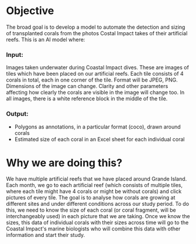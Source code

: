 # Objective
The broad goal is to develop a model to automate the detection and sizing of transplanted corals 
from the photos Costal Impact takes of their artificial reefs. This is an AI model where:
### Input:
Images taken underwater during Coastal Impact dives. These are images of tiles which have been placed on our artificial reefs. 
Each tile consists of 4 corals in total, each in one corner of the tile.
Format will be JPEG, PNG. Dimensions of the image can change. 
Clarity and other parameters affecting how clearly the corals are visible in the image will change too. 
In all images, there is a white reference block in the middle of the tile.

### Output:
* Polygons as annotations, in a particular format (coco), drawn around corals
* Estimated size of each coral in an Excel sheet for each individual coral


# Why we are doing this?
We have multiple artificial reefs that we have placed around Grande Island. 
Each month, we go to each artificial reef (which consists of multiple tiles, where each tile might have 
4 corals or might be without corals) and click pictures of every tile. The goal is to analyse how corals are 
growing at different sites and under different conditions across our study period. To do this, we need to know the size of each coral (or coral fragment, will be interchangeably used) in each picture that we are
taking. Once we know the sizes, this data of individual corals with their sizes across time will go to the 
Coastal Impact's marine biologists who will combine this data with other information and start their study.